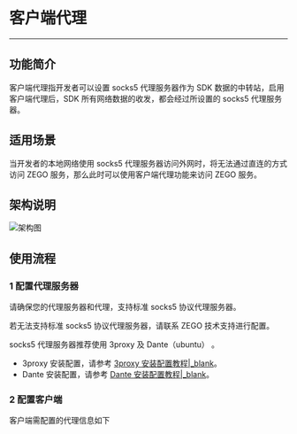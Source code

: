 # 客户端代理

- - -

## 功能简介
客户端代理指开发者可以设置 socks5 代理服务器作为 SDK 数据的中转站，启用客户端代理后，SDK 所有网络数据的收发，都会经过所设置的 socks5 代理服务器。

## 适用场景

当开发者的本地网络使用 socks5 代理服务器访问外网时，将无法通过直连的方式访问 ZEGO 服务，那么此时可以使用客户端代理功能来访问 ZEGO 服务。

## 架构说明

![架构图](http://doc.oa.zego.im/Pics/Express/iOS_Client_Framework.png)

## 使用流程

### 1 配置代理服务器

请确保您的代理服务器和代理，支持标准 socks5 协议代理服务器。

<div class="mk-warning">


若无法支持标准 socks5 协议代理服务器，请联系 ZEGO 技术支持进行配置。  
</div>

socks5 代理服务器推荐使用 3proxy 及 Dante（ubuntu） 。
- 3proxy 安装配置，请参考 [3proxy 安装配置教程\|_blank](https://3proxy.org/doc/howtoe.html)。
- Dante 安装配置，请参考 [Dante 安装配置教程\|_blank](http://wiki.kartbuilding.net/Dante_Socks_Server)。

### 2 配置客户端

客户端需配置的代理信息如下

